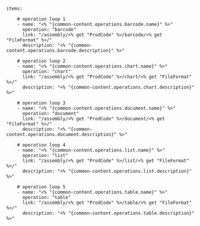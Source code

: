     items: 
          
        # operation loop 1
        - name: "<% "{common-content.operations.barcode.name}" %>"
          operation: "barcode"
          link: "/assembly/<% get "ProdCode" %>/barcode/<% get "FileFormat" %>/"
          description: "<% "{common-content.operations.barcode.description}" %>"

        # operation loop 2
        - name: "<% "{common-content.operations.chart.name}" %>"
          operation: "chart"
          link: "/assembly/<% get "ProdCode" %>/chart/<% get "FileFormat" %>/"
          description: "<% "{common-content.operations.chart.description}" %>"

        # operation loop 3
        - name: "<% "{common-content.operations.document.name}" %>"
          operation: "document"
          link: "/assembly/<% get "ProdCode" %>/document/<% get "FileFormat" %>/"
          description: "<% "{common-content.operations.document.description}" %>"

        # operation loop 4
        - name: "<% "{common-content.operations.list.name}" %>"
          operation: "list"
          link: "/assembly/<% get "ProdCode" %>/list/<% get "FileFormat" %>/"
          description: "<% "{common-content.operations.list.description}" %>"

        # operation loop 5
        - name: "<% "{common-content.operations.table.name}" %>"
          operation: "table"
          link: "/assembly/<% get "ProdCode" %>/table/<% get "FileFormat" %>/"
          description: "<% "{common-content.operations.table.description}" %>"
         
          
